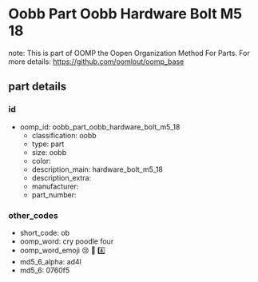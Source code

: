 # Oobb Part Oobb Hardware Bolt M5 18  

note: This is part of OOMP the Oopen Organization Method For Parts. For more details: https://github.com/oomlout/oomp_base

##  part details





### id
* oomp_id: oobb_part_oobb_hardware_bolt_m5_18
  * classification: oobb
  * type: part
  * size: oobb
  * color: 
  * description_main: hardware_bolt_m5_18
  * description_extra: 
  * manufacturer: 
  * part_number: 

### other_codes
* short_code: ob
* oomp_word: cry poodle four
* oomp_word_emoji :cry: :poodle: :four:
* md5_6_alpha: ad4l
* md5_6: 0760f5